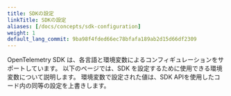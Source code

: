 ```yaml
---
title: SDKの設定
linkTitle: SDKの設定
aliases: [/docs/concepts/sdk-configuration]
weight: 1
default_lang_commit: 9ba98f4fded66ec78bfafa189ab2d15d66df2309
---
```


OpenTelemetry SDK は、各言語と環境変数によるコンフィギュレーションをサポートしています。
以下のページでは、SDK を設定するために使用できる環境変数について説明します。
環境変数で設定された値は、SDK APIを使用したコード内の同等の設定を上書きします。
